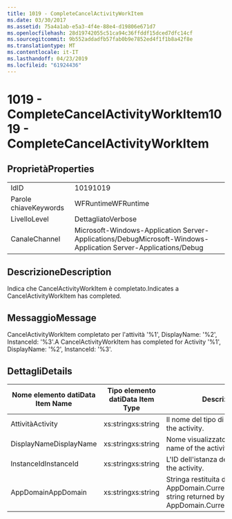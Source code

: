 ```yaml
---
title: 1019 - CompleteCancelActivityWorkItem
ms.date: 03/30/2017
ms.assetid: 75a4a1ab-e5a3-4f4e-88e4-d19806e671d7
ms.openlocfilehash: 28d19742055c51ca94c36ffddf15dced7dfc14cf
ms.sourcegitcommit: 9b552addadfb57fab0b9e7852ed4f1f1b8a42f8e
ms.translationtype: MT
ms.contentlocale: it-IT
ms.lasthandoff: 04/23/2019
ms.locfileid: "61924436"
---
```

# <a name="1019---completecancelactivityworkitem"></a><span data-ttu-id="73113-102">1019 - CompleteCancelActivityWorkItem</span><span class="sxs-lookup"><span data-stu-id="73113-102">1019 - CompleteCancelActivityWorkItem</span></span>
## <a name="properties"></a><span data-ttu-id="73113-103">Proprietà</span><span class="sxs-lookup"><span data-stu-id="73113-103">Properties</span></span>  
  
|||  
|-|-|  
|<span data-ttu-id="73113-104">Id</span><span class="sxs-lookup"><span data-stu-id="73113-104">ID</span></span>|<span data-ttu-id="73113-105">1019</span><span class="sxs-lookup"><span data-stu-id="73113-105">1019</span></span>|  
|<span data-ttu-id="73113-106">Parole chiave</span><span class="sxs-lookup"><span data-stu-id="73113-106">Keywords</span></span>|<span data-ttu-id="73113-107">WFRuntime</span><span class="sxs-lookup"><span data-stu-id="73113-107">WFRuntime</span></span>|  
|<span data-ttu-id="73113-108">Livello</span><span class="sxs-lookup"><span data-stu-id="73113-108">Level</span></span>|<span data-ttu-id="73113-109">Dettagliato</span><span class="sxs-lookup"><span data-stu-id="73113-109">Verbose</span></span>|  
|<span data-ttu-id="73113-110">Canale</span><span class="sxs-lookup"><span data-stu-id="73113-110">Channel</span></span>|<span data-ttu-id="73113-111">Microsoft-Windows-Application Server-Applications/Debug</span><span class="sxs-lookup"><span data-stu-id="73113-111">Microsoft-Windows-Application Server-Applications/Debug</span></span>|  
  
## <a name="description"></a><span data-ttu-id="73113-112">Descrizione</span><span class="sxs-lookup"><span data-stu-id="73113-112">Description</span></span>  
 <span data-ttu-id="73113-113">Indica che CancelActivityWorkItem è completato.</span><span class="sxs-lookup"><span data-stu-id="73113-113">Indicates a CancelActivityWorkItem has completed.</span></span>  
  
## <a name="message"></a><span data-ttu-id="73113-114">Messaggio</span><span class="sxs-lookup"><span data-stu-id="73113-114">Message</span></span>  
 <span data-ttu-id="73113-115">CancelActivityWorkItem completato per l'attività '%1', DisplayName: '%2', InstanceId: '%3'.</span><span class="sxs-lookup"><span data-stu-id="73113-115">A CancelActivityWorkItem has completed for Activity '%1', DisplayName: '%2', InstanceId: '%3'.</span></span>  
  
## <a name="details"></a><span data-ttu-id="73113-116">Dettagli</span><span class="sxs-lookup"><span data-stu-id="73113-116">Details</span></span>  
  
|<span data-ttu-id="73113-117">Nome elemento dati</span><span class="sxs-lookup"><span data-stu-id="73113-117">Data Item Name</span></span>|<span data-ttu-id="73113-118">Tipo elemento dati</span><span class="sxs-lookup"><span data-stu-id="73113-118">Data Item Type</span></span>|<span data-ttu-id="73113-119">Descrizione</span><span class="sxs-lookup"><span data-stu-id="73113-119">Description</span></span>|  
|--------------------|--------------------|-----------------|  
|<span data-ttu-id="73113-120">Attività</span><span class="sxs-lookup"><span data-stu-id="73113-120">Activity</span></span>|<span data-ttu-id="73113-121">xs:string</span><span class="sxs-lookup"><span data-stu-id="73113-121">xs:string</span></span>|<span data-ttu-id="73113-122">Il nome del tipo di attività.</span><span class="sxs-lookup"><span data-stu-id="73113-122">The type name of the activity.</span></span>|  
|<span data-ttu-id="73113-123">DisplayName</span><span class="sxs-lookup"><span data-stu-id="73113-123">DisplayName</span></span>|<span data-ttu-id="73113-124">xs:string</span><span class="sxs-lookup"><span data-stu-id="73113-124">xs:string</span></span>|<span data-ttu-id="73113-125">Nome visualizzato dell'attività.</span><span class="sxs-lookup"><span data-stu-id="73113-125">The display name of the activity.</span></span>|  
|<span data-ttu-id="73113-126">InstanceId</span><span class="sxs-lookup"><span data-stu-id="73113-126">InstanceId</span></span>|<span data-ttu-id="73113-127">xs:string</span><span class="sxs-lookup"><span data-stu-id="73113-127">xs:string</span></span>|<span data-ttu-id="73113-128">L'ID dell'istanza dell'attività.</span><span class="sxs-lookup"><span data-stu-id="73113-128">The instance id of the activity.</span></span>|  
|<span data-ttu-id="73113-129">AppDomain</span><span class="sxs-lookup"><span data-stu-id="73113-129">AppDomain</span></span>|<span data-ttu-id="73113-130">xs:string</span><span class="sxs-lookup"><span data-stu-id="73113-130">xs:string</span></span>|<span data-ttu-id="73113-131">Stringa restituita da AppDomain.CurrentDomain.FriendlyName.</span><span class="sxs-lookup"><span data-stu-id="73113-131">The string returned by AppDomain.CurrentDomain.FriendlyName.</span></span>|

